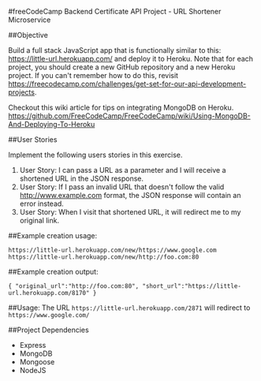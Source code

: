#freeCodeCamp Backend Certificate API Project - URL Shortener Microservice

##Objective

Build a full stack JavaScript app that is functionally similar to this: https://little-url.herokuapp.com/ and deploy it to Heroku. Note that for each
project, you should create a new GitHub repository and a new Heroku project.
If you can't remember how to do this, revisit https://freecodecamp.com/challenges/get-set-for-our-api-development-projects.

Checkout this wiki article for tips on integrating MongoDB on Heroku.
https://github.com/FreeCodeCamp/FreeCodeCamp/wiki/Using-MongoDB-And-Deploying-To-Heroku

##User Stories

Implement the following users stories in this exercise.

1. User Story:  I can pass a URL as a parameter and I will receive a shortened
URL in the JSON response.
2. User Story: If I pass an invalid URL that doesn't follow the valid
http://www.example.com format, the JSON response will contain an error instead.
3. User Story: When I visit that shortened URL, it will redirect me to my
original link.

##Example creation usage:
```
https://little-url.herokuapp.com/new/https://www.google.com
https://little-url.herokuapp.com/new/http://foo.com:80
```

##Example creation output:
```
{ "original_url":"http://foo.com:80", "short_url":"https://little-url.herokuapp.com/8170" }
```

##Usage:
The URL ```https://little-url.herokuapp.com/2871``` will redirect to ```https://www.google.com/```

##Project Dependencies

- Express
- MongoDB
- Mongoose
- NodeJS
